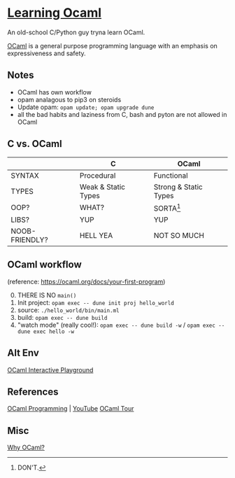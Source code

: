 # [Learning Ocaml](https://ocaml.org/learn)

An old-school C/Python guy tryna learn OCaml.


[OCaml](https://ocaml.org/learn/description.html) is a general purpose
programming language with an emphasis on expressiveness and safety.


## Notes
- OCaml has own workflow 
- opam analagous to pip3 on steroids
- Update opam: `opam update; opam upgrade dune`
- all the bad habits and laziness from C, bash and pyton are not allowed in OCaml

## C vs. OCaml

| | C | OCaml |
| --- | --- | --- |
| SYNTAX | Procedural | Functional |
| TYPES | Weak & Static Types | Strong & Static Types |
| OOP? | WHAT? | SORTA[^1] |
| LIBS? | YUP | YUP |
| NOOB-FRIENDLY? | HELL YEA | NOT SO MUCH |


[^1]: DON'T.



## OCaml workflow
(reference: https://ocaml.org/docs/your-first-program) 

0. THERE IS NO `main()`
1. Init project: `opam exec -- dune init proj hello_world`
2. source: `./hello_world/bin/main.ml`
3. build: `opam exec -- dune build`
4. "watch mode" (really cool!): `opam exec -- dune build -w` / `opam exec -- dune exec hello -w`


## Alt Env
[OCaml Interactive Playground](https://ocaml.org/play)





## References
[OCaml Programming](https://cs3110.github.io/textbook/cover.html) | [YouTube](https://www.youtube.com/playlist?list=PLre5AT9JnKShBOPeuiD9b-I4XROIJhkIU)
[OCaml Tour](https://ocaml.org/docs/tour-of-ocaml)


## Misc
[Why OCaml?](https://dev.realworldocaml.org/prologue.html#why-ocaml)
